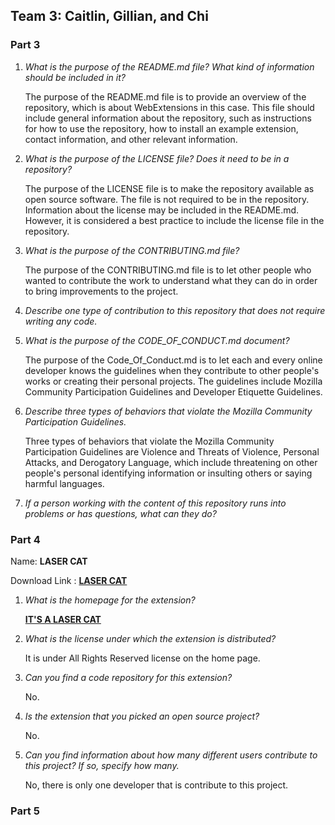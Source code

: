 ## Team 3: Caitlin, Gillian, and Chi

### Part 3

1. *What is the purpose of the README.md file? What kind of information should be included in it?*

    The purpose of the README.md file is to provide an overview of the repository, which is about WebExtensions in this case. This file should include general information about the repository, such as instructions for how to use the repository, how to install an example extension, contact information, and other relevant information.

2. *What is the purpose of the LICENSE file? Does it need to be in a repository?*

    The purpose of the LICENSE file is to make the repository available as open source software. The file is not required to be in the repository. Information about the license may be included in the README.md. However, it is considered a best practice to include the license file in the repository.

3. *What is the purpose of the CONTRIBUTING.md file?*

    The purpose of the CONTRIBUTING.md file is to let other people who wanted to contribute the work to understand what they can do in order to bring improvements to the project.

4. *Describe one type of contribution to this repository that does not require writing any code.*


5. *What is the purpose of the CODE_OF_CONDUCT.md document?*

    The purpose of the Code\_Of\_Conduct.md is to let each and every online developer knows the guidelines when they contribute to other people's works or creating their personal projects. The guidelines include Mozilla Community Participation Guidelines and Developer Etiquette Guidelines.

6. *Describe three types of behaviors that violate the Mozilla Community Participation Guidelines.*

    Three types of behaviors that violate the Mozilla Community Participation Guidelines are Violence and Threats of Violence, Personal Attacks, and Derogatory Language, which include threatening on other people's personal identifying information or insulting others or  saying harmful languages.

7. *If a person working with the content of this repository runs into problems or has questions, what can they do?*




### Part 4

Name: __LASER CAT__

Download Link : __[LASER CAT](https://addons.mozilla.org/en-US/firefox/addon/the-laser-cat/?src=search)__  

1. *What is the homepage for the extension?*
   
   __[IT'S A LASER CAT](https://www.benpurdy.com/laser-cat)__

2. *What is the license under which the extension is distributed?*

    It is under All Rights Reserved license on the home page.

3. *Can you find a code repository for this extension?*

    No.

4. *Is the extension that you picked an open source project?*

    No.

5. *Can you find information about how many different users contribute to this project? If so, specify how many.*

    No, there is only one developer that is contribute to this project.

### Part 5

